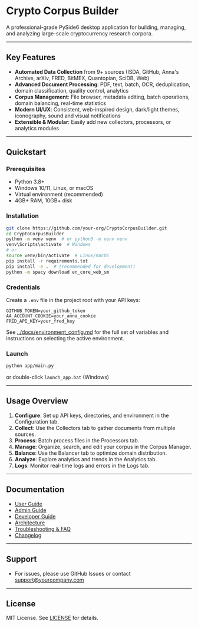 # Crypto Corpus Builder

A professional-grade PySide6 desktop application for building, managing, and analyzing large-scale cryptocurrency research corpora.

---

## Key Features

- **Automated Data Collection** from 9+ sources (ISDA, GitHub, Anna's Archive, arXiv, FRED, BitMEX, Quantopian, SciDB, Web)
- **Advanced Document Processing**: PDF, text, batch, OCR, deduplication, domain classification, quality control, analytics
- **Corpus Management**: File browser, metadata editing, batch operations, domain balancing, real-time statistics
- **Modern UI/UX**: Consistent, web-inspired design, dark/light themes, iconography, sound and visual notifications
- **Extensible & Modular**: Easily add new collectors, processors, or analytics modules

---

## Quickstart

### Prerequisites

- Python 3.8+
- Windows 10/11, Linux, or macOS
- Virtual environment (recommended)
- 4GB+ RAM, 10GB+ disk

### Installation

```bash
git clone https://github.com/your-org/CryptoCorpusBuilder.git
cd CryptoCorpusBuilder
python -m venv venv  # or python3 -m venv venv
venv\Scripts\activate  # Windows
# or
source venv/bin/activate  # Linux/macOS
pip install -r requirements.txt
pip install -e .  # (recommended for development)
python -m spacy download en_core_web_sm
```

### Credentials

Create a `.env` file in the project root with your API keys:
```
GITHUB_TOKEN=your_github_token
AA_ACCOUNT_COOKIE=your_anna_cookie
FRED_API_KEY=your_fred_key
```

See [../docs/environment_config.md](../docs/environment_config.md) for the full
set of variables and instructions on selecting the active environment.

### Launch

```bash
python app/main.py
```

or double-click `launch_app.bat` (Windows)

---

## Usage Overview

1. **Configure**: Set up API keys, directories, and environment in the Configuration tab.
2. **Collect**: Use the Collectors tab to gather documents from multiple sources.
3. **Process**: Batch process files in the Processors tab.
4. **Manage**: Organize, search, and edit your corpus in the Corpus Manager.
5. **Balance**: Use the Balancer tab to optimize domain distribution.
6. **Analyze**: Explore analytics and trends in the Analytics tab.
7. **Logs**: Monitor real-time logs and errors in the Logs tab.

---

## Documentation

- [User Guide](./USER_GUIDE.md)
- [Admin Guide](./ADMIN_GUIDE.md)
- [Developer Guide](./DEVELOPER_GUIDE.md)
- [Architecture](./ARCHITECTURE.md)
- [Troubleshooting & FAQ](./TROUBLESHOOTING.md)
- [Changelog](./CHANGELOG.md)

---

## Support

- For issues, please use GitHub Issues or contact support@yourcompany.com

---

## License

MIT License. See [LICENSE](./LICENSE) for details.
